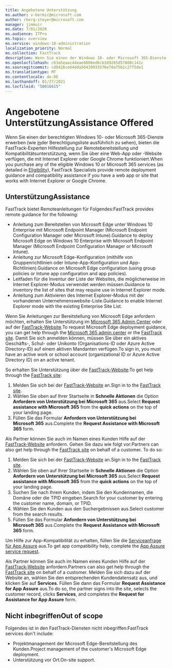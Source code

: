 ```yaml
---
title: Angebotene Unterstützung
ms.author: v-bermic@microsoft.com
author: rberg-steyer@microsoft.com
manager: jimmuir
ms.date: 7/01/2020
ms.audience: ITPro
ms.topic: overview
ms.service: windows-10-administration
localization_priority: Normal
ms.collection: FastTrack
description: Wenn Sie einen der Windows 10- oder Microsoft 365-Dienste erwerben (wie unter "Berechtigte Diensten und Pläne" beschrieben), bieten die FastTrack-Experten Anleitungen zur Bereitstellung und Hilfestellung zu Kompatibilität, wenn Sie über eine Web-App oder eine Website verfügen, die mit Internet Explorer oder Google Chrome verwendet wird.
ms.openlocfilehash: c63a5eaac44eae8006ed8cb3d9285d57808c141c
ms.sourcegitcommit: cd8426ce64dda56439933576e7da75b1c27f5de1
ms.translationtype: MT
ms.contentlocale: de-DE
ms.lasthandoff: 01/27/2021
ms.locfileid: "50016615"
---
```

# <a name="assistance-offered"></a><span data-ttu-id="cc6c4-103">Angebotene Unterstützung</span><span class="sxs-lookup"><span data-stu-id="cc6c4-103">Assistance Offered</span></span>

<span data-ttu-id="cc6c4-104">Wenn Sie einen der berechtigten Windows 10- oder Microsoft 365-Dienste erwerben (wie [in](eligibility.md)der Berechtigungsliste ausführlich zu sehen), bieten die FastTrack-Experten Hilfestellung zur Remotebereitstellung und Kompatibilitätsunterstützung, wenn Sie über eine Web-App oder -Website verfügen, die mit Internet Explorer oder Google Chrome funktioniert.</span><span class="sxs-lookup"><span data-stu-id="cc6c4-104">When you purchase any of the eligible Windows 10 or Microsoft 365 services (as detailed in [Eligibility](eligibility.md)), FastTrack Specialists provide remote deployment guidance and compatibility assistance if you have a web app or site that works with Internet Explorer or Google Chrome.</span></span> 

## <a name="assistance"></a><span data-ttu-id="cc6c4-105">Unterstützung</span><span class="sxs-lookup"><span data-stu-id="cc6c4-105">Assistance</span></span>

<span data-ttu-id="cc6c4-106">FastTrack bietet Remoteanleitungen für Folgendes:</span><span class="sxs-lookup"><span data-stu-id="cc6c4-106">FastTrack provides remote guidance for the following:</span></span>
- <span data-ttu-id="cc6c4-107">Anleitung zum Bereitstellen von Microsoft Edge unter Windows 10 Enterprise mit Microsoft Endpoint Manager (Microsoft Endpoint Configuration Manager oder Microsoft Intune).</span><span class="sxs-lookup"><span data-stu-id="cc6c4-107">Guidance to deploy Microsoft Edge on Windows 10 Enterprise with Microsoft Endpoint Manager (Microsoft Endpoint Configuration Manager or Microsoft Intune).</span></span>
- <span data-ttu-id="cc6c4-108">Anleitung zur Microsoft Edge-Konfiguration (mithilfe von Gruppenrichtlinien oder Intune-App-Konfiguration und App-Richtlinien).</span><span class="sxs-lookup"><span data-stu-id="cc6c4-108">Guidance on Microsoft Edge configuration (using group policies or Intune app configuration and app policies).</span></span>
- <span data-ttu-id="cc6c4-109">Leitfaden für die Inventur der Liste der Websites, die möglicherweise im Internet Explorer-Modus verwendet werden müssen.</span><span class="sxs-lookup"><span data-stu-id="cc6c4-109">Guidance to inventory the list of sites that may require use in Internet Explorer mode.</span></span>
- <span data-ttu-id="cc6c4-110">Anleitung zum Aktivieren des Internet Explorer-Modus mit der vorhandenen Unternehmenswebsite-Liste.</span><span class="sxs-lookup"><span data-stu-id="cc6c4-110">Guidance to enable Internet Explorer mode with the existing Enterprise Site List.</span></span>

<span data-ttu-id="cc6c4-111">Wenn Sie Anleitungen zur Bereitstellung von Microsoft Edge anfordern möchten, erhalten Sie Unterstützung im [Microsoft 365 Admin Center](https://go.microsoft.com/fwlink/?linkid=2032704) oder auf der [FastTrack-Website](https://go.microsoft.com/fwlink/?linkid=780698).</span><span class="sxs-lookup"><span data-stu-id="cc6c4-111">To request Microsoft Edge deployment guidance, you can get help through the [Microsoft 365 admin center](https://go.microsoft.com/fwlink/?linkid=2032704) or the [FastTrack site](https://go.microsoft.com/fwlink/?linkid=780698).</span></span> <span data-ttu-id="cc6c4-112">Damit Sie sich anmelden können, müssen Sie über ein aktives Geschäfts-, Schul- oder Unikonto (Organisations-ID oder Azure Active Directory-ID) auf einem aktiven Mandanten verfügen.</span><span class="sxs-lookup"><span data-stu-id="cc6c4-112">To sign in, you must have an active work or school account (organizational ID or Azure Active Directory ID) on an active tenant.</span></span> 

<span data-ttu-id="cc6c4-113">So erhalten Sie Unterstützung über die [FastTrack-Website](https://go.microsoft.com/fwlink/?linkid=780698):</span><span class="sxs-lookup"><span data-stu-id="cc6c4-113">To get help through the [FastTrack site](https://go.microsoft.com/fwlink/?linkid=780698):</span></span> 
1.    <span data-ttu-id="cc6c4-114">Melden Sie sich bei der [FastTrack-Website](https://go.microsoft.com/fwlink/?linkid=780698) an.</span><span class="sxs-lookup"><span data-stu-id="cc6c4-114">Sign in to the [FastTrack site](https://go.microsoft.com/fwlink/?linkid=780698).</span></span> 
2.    <span data-ttu-id="cc6c4-115">Wählen Sie oben auf Ihrer Startseite in **Schnelle Aktionen** die Option **Anfordern von Unterstützung bei Microsoft 365** aus.</span><span class="sxs-lookup"><span data-stu-id="cc6c4-115">Select **Request assistance with Microsoft 365** from the **quick actions** on the top of your landing page.</span></span>
3.    <span data-ttu-id="cc6c4-116">Füllen Sie das Formular **Anfordern von Unterstützung bei Microsoft 365** aus.</span><span class="sxs-lookup"><span data-stu-id="cc6c4-116">Complete the **Request Assistance with Microsoft 365** form.</span></span>
  
<span data-ttu-id="cc6c4-p102">Als Partner können Sie auch im Namen eines Kunden Hilfe auf der [FastTrack-Website](https://go.microsoft.com/fwlink/?linkid=780698) anfordern. Gehen Sie dazu wie folgt vor:</span><span class="sxs-lookup"><span data-stu-id="cc6c4-p102">Partners can also get help through the [FastTrack site](https://go.microsoft.com/fwlink/?linkid=780698) on behalf of a customer. To do so:</span></span>
1.    <span data-ttu-id="cc6c4-119">Melden Sie sich bei der [FastTrack-Website](https://go.microsoft.com/fwlink/?linkid=780698) an.</span><span class="sxs-lookup"><span data-stu-id="cc6c4-119">Sign in to the [FastTrack site](https://go.microsoft.com/fwlink/?linkid=780698).</span></span> 
2.    <span data-ttu-id="cc6c4-120">Wählen Sie oben auf Ihrer Startseite in **Schnelle Aktionen** die Option **Anfordern von Unterstützung bei Microsoft 365** aus.</span><span class="sxs-lookup"><span data-stu-id="cc6c4-120">Select **Request assistance with Microsoft 365** from the **quick actions** on the top of your landing page.</span></span>
3.    <span data-ttu-id="cc6c4-121">Suchen Sie nach Ihrem Kunden, indem Sie den Kundennamen, die Domäne oder die TPID eingeben.</span><span class="sxs-lookup"><span data-stu-id="cc6c4-121">Search for your customer by entering the customer name, domain, or TPID.</span></span>
4.    <span data-ttu-id="cc6c4-122">Wählen Sie den Kunden aus den Suchergebnissen aus.</span><span class="sxs-lookup"><span data-stu-id="cc6c4-122">Select customer from the search results.</span></span>
5.    <span data-ttu-id="cc6c4-123">Füllen Sie das Formular **Anfordern von Unterstützung bei Microsoft 365** aus.</span><span class="sxs-lookup"><span data-stu-id="cc6c4-123">Complete the **Request Assistance with Microsoft 365** form.</span></span>
 
<span data-ttu-id="cc6c4-124">Um Hilfe zur App-Kompatibilität zu erhalten, füllen Sie die [Serviceanfrage für App Assure](https://go.microsoft.com/fwlink/?linkid=2022721) aus.</span><span class="sxs-lookup"><span data-stu-id="cc6c4-124">To get app compatibility help, complete the [App Assure service request](https://go.microsoft.com/fwlink/?linkid=2022721).</span></span>

<span data-ttu-id="cc6c4-125">Als Partner können Sie auch im Namen eines Kunden Hilfe auf der [FastTrack-Website](https://go.microsoft.com/fwlink/?linkid=780698) anfordern.</span><span class="sxs-lookup"><span data-stu-id="cc6c4-125">Partners can also get help through the [FastTrack site](https://go.microsoft.com/fwlink/?linkid=780698) on behalf of a customer.</span></span> <span data-ttu-id="cc6c4-126">Melden Sie sich dazu auf der Website an, wählen Sie den entsprechenden Kundendatensatz aus, und klicken Sie auf **Services**. Füllen Sie dann das Formular **Request Assistance for App Assure** aus.</span><span class="sxs-lookup"><span data-stu-id="cc6c4-126">To do so, the partner signs into the site, selects the customer record, clicks **Services**, and completes the **Request for Assistance for App Assure** form.</span></span>

## <a name="out-of-scope"></a><span data-ttu-id="cc6c4-127">Nicht inbegriffen</span><span class="sxs-lookup"><span data-stu-id="cc6c4-127">Out of scope</span></span>

<span data-ttu-id="cc6c4-128">Folgendes ist in den FastTrack-Diensten nicht inbegriffen:</span><span class="sxs-lookup"><span data-stu-id="cc6c4-128">FastTrack services don't include:</span></span>
- <span data-ttu-id="cc6c4-129">Projektmanagement der Microsoft Edge-Bereitstellung des Kunden.</span><span class="sxs-lookup"><span data-stu-id="cc6c4-129">Project management of the customer's Microsoft Edge deployment.</span></span>
- <span data-ttu-id="cc6c4-130">Unterstützung vor Ort.</span><span class="sxs-lookup"><span data-stu-id="cc6c4-130">On-site support.</span></span>

